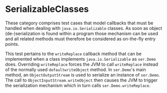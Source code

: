 # SerializableClasses
These category comprises test cases that model callbacks that must be handled when dealing with 
```java.io.Serializable``` classes. As soon as object (de-)serialization is found within a program
those mechanism can be used and all related methods must therefore be considered as on-the-fly
entry points.

[//]: # (MAIN: ser.Demo)
This test pertains to the ```writeReplace``` callback method that can be implemented when a class
implements ```java.io.Serializable``` as ```ser.Demo``` does. Overriding ```writeReplace``` forces
the JVM to call ```writeReplace``` instead of the normally used ```defaultwriteObject``` method. In
```ser.Demo```'s main method, an ```ObjectOutputStream``` is used to serialize an instance of
```ser.Demo```. The call to ```ObjectInputStream.writeObject``` then causes the JVM to trigger the
serialization mechanism which in turn calls ```ser.Demo.writeReplace```.
